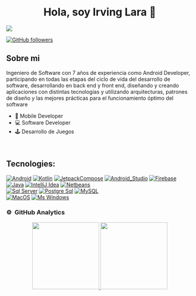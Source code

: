 <div align="center">
<h1 align="center">Hola, soy Irving Lara 👋</h1>
</div>
<img src="http://warriorsdev.com/cdn/profile_github_readme.png">

[![GitHub followers](https://img.shields.io/github/followers/ILara-wd?style=social)](https://github.com/ILara-wd)

## Sobre mi
Ingeniero de Software con 7 años de experiencia como Android Developer, participando en todas las etapas del ciclo de vida del desarrollo de software, desarrollando en back end y front end, diseñando y creando aplicaciones con distintas tecnologías y utilizando arquitecturas, patrones de diseño y las mejores prácticas para el funcionamiento óptimo del software

- 📲 Mobile Developer
- 💻 Software Developer
- 🕹️ Desarrollo de Juegos
<br>

## Tecnologies:
[![Android](https://img.shields.io/badge/Android-3DDC84?style=for-the-badge&logo=android&logoColor=white&labelColor=3DDC84)]()
[![Kotlin](https://img.shields.io/badge/Kotlin-0095D5?style=for-the-badge&logo=kotlin&logoColor=white&labelColor=0095D5)]()
[![JetpackCompose](https://img.shields.io/badge/JetpackCompose-4285F4?style=for-the-badge&logo=jetpackcompose&logoColor=white&labelColor=4285F4)]()
[![Android_Studio](https://img.shields.io/badge/Android_Studio-3DDC84?style=for-the-badge&logo=android-studio&logoColor=white&labelColor=3DDC84)]()
[![Firebase](https://img.shields.io/badge/Firebase-FFCA28?style=for-the-badge&logo=firebase&logoColor=white&labelColor=FFCA28)]()
</br>
[![Java](https://img.shields.io/badge/Java-007396?style=for-the-badge&logo=openjdk&logoColor=white&labelColor=007396)]()
[![IntelliJ Idea](https://img.shields.io/badge/IntelliJ_Idea-0071C5?style=for-the-badge&logo=intellijidea&logoColor=white&labelColor=1B6AC6)]()
[![Netbeans](https://img.shields.io/badge/NetBeans-1B6AC6?style=for-the-badge&logo=apachenetbeanside&logoColor=white&labelColor=1B6AC6)]()
</br>
[![Sql Server](https://img.shields.io/badge/SqlServer-FFCA28?style=for-the-badge&logo=microsoftsqlserver&logoColor=white&labelColor=FFCA28)]()
[![Postgre Sql](https://img.shields.io/badge/PostgreSql-4479A1?style=for-the-badge&logo=postgresql&logoColor=white&labelColor=4479A1)]()
[![MySQL](https://img.shields.io/badge/MySQL-4479A1?style=for-the-badge&logo=mysql&logoColor=white&labelColor=4479A1)]()
</br>
[![MacOS](https://img.shields.io/badge/MacOS-000000?style=for-the-badge&logo=macos&logoColor=white&labelColor=000000)]()
[![Ms Windows](https://img.shields.io/badge/Windows-0078D6?style=for-the-badge&logo=windows&logoColor=white&labelColor=0078D6)]()
</br>

### ⚙️ &nbsp;GitHub Analytics

<p align="center">
<a href="https://github.com/ILara-wd">
  <img height="180em" src="https://github-readme-stats-eight-theta.vercel.app/api?username=ILara-wd&show_icons=true&theme=algolia&include_all_commits=true&count_private=true"/>
  <img height="180em" src="https://github-readme-stats-eight-theta.vercel.app/api/top-langs/?username=ILara-wd&layout=compact&langs_count=8&theme=algolia"/>
</a>
</p>
